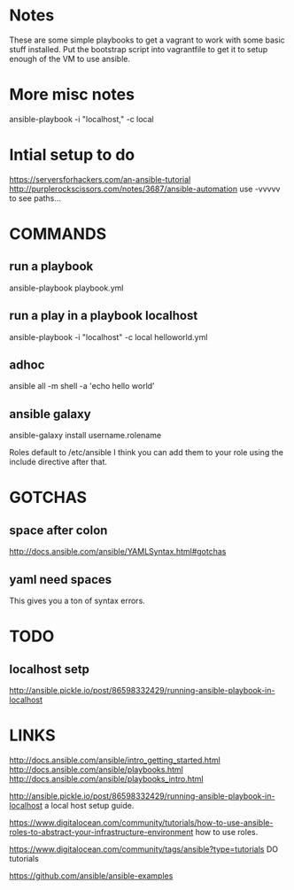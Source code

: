 # Notes

These are some simple playbooks to get a vagrant to work with some basic stuff installed.
Put the bootstrap script into vagrantfile to get it to setup enough of the VM to use ansible.



# More misc notes

ansible-playbook -i "localhost," -c local 



# Intial setup to do

https://serversforhackers.com/an-ansible-tutorial
http://purplerockscissors.com/notes/3687/ansible-automation
use -vvvvv to see paths...



# COMMANDS

## run a playbook
ansible-playbook playbook.yml

## run a play in a playbook localhost
ansible-playbook -i "localhost" -c local helloworld.yml

## adhoc
ansible all -m shell -a 'echo hello world’

## ansible galaxy

ansible-galaxy install username.rolename

Roles default to /etc/ansible
I think you can add them to your role using the include directive after that.



# GOTCHAS

## space after colon
http://docs.ansible.com/ansible/YAMLSyntax.html#gotchas


## yaml need spaces
This gives you a ton of syntax errors.



# TODO

## localhost setp

http://ansible.pickle.io/post/86598332429/running-ansible-playbook-in-localhost




# LINKS

http://docs.ansible.com/ansible/intro_getting_started.html
http://docs.ansible.com/ansible/playbooks.html
http://docs.ansible.com/ansible/playbooks_intro.html

http://ansible.pickle.io/post/86598332429/running-ansible-playbook-in-localhost
a local host setup guide.

https://www.digitalocean.com/community/tutorials/how-to-use-ansible-roles-to-abstract-your-infrastructure-environment
how to use roles.

https://www.digitalocean.com/community/tags/ansible?type=tutorials
DO tutorials

https://github.com/ansible/ansible-examples
